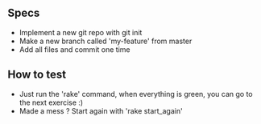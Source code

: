 ## Specs
- Implement a new git repo with git init
- Make a new branch called 'my-feature' from master
- Add all files and commit one time

## How to test
- Just run the 'rake' command, when everything is green, you can go to the next exercise :)
- Made a mess ? Start again with 'rake start_again'
